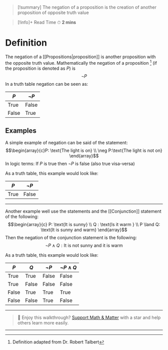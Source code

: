 
>[!summary]
The negation of a proposition is the creation of another proposition of opposite truth value

>[!info]+ Read Time
⏱ **2 mins**

# Definition
The negation of a [[Propositions|proposition]] is another proposition with the opposite truth value. Mathematically the negation of a proposition [^1] (if the proposition is denoted as $P$) is $$\neg P$$
In a truth table negation can be seen as:

| $P$   | $\neg P$ |
| ----- | -------- |
| True  | False    |
| False | True     |

## Examples
A simple example of negation can be said of the statement:$$\begin{array}{c}P: \text{The light is on} \\ 
\neg P:\text{The light is not on} \end{array}$$
In logic terms:
If $P$ is true then $\neg P$ is false (also true visa-versa)

As a truth table, this example would look like:

| $P$  | $\neg P$ |
| ---- | -------- |
| True | False    |

---

Another example well use the statements and the [[Conjunction]] statement of the following:
$$\begin{array}{c}
P: \text{It is sunny} \\ 
Q : \text{Is it warm } \\ 
P \land Q: \text{It is sunny and warm}
\end{array}$$
Then the negation of the conjunction statement is the following:
$$\neg P\land    Q: \text{It is not sunny and it is warm}$$

As a truth table, this example would look like:

| $P$   | $Q$   | $\neg P$ | $\neg P \land Q$ |
| ----- | ----- | -------- | ---------------- |
| True  | True  | False    | False            |
| True  | False | False    | False            |
| False | True  | True     | True             |
| False | False | True     | False            |

---

> 🧠 Enjoy this walkthrough? [Support Math & Matter](https://github.com/rajeevphysics/Obsidian-MathMatter) with a star and help others learn more easily.

---

[^1]: Definition adapted from Dr. Robert Talbert
